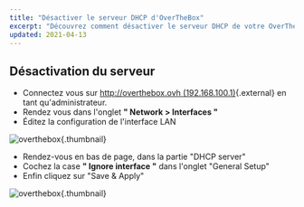 ```yaml
---
title: "Désactiver le serveur DHCP d'OverTheBox"
excerpt: "Découvrez comment désactiver le serveur DHCP de votre OverTheBox"
updated: 2021-04-13
---
```


## Désactivation du serveur

- Connectez vous sur [http://overthebox.ovh (192.168.100.1)](http://overthebox.ovh){.external} en tant qu'administrateur.
- Rendez vous dans l'onglet **" Network > Interfaces "**
- Éditez la configuration de l'interface LAN

![overthebox](images/4405.png){.thumbnail}

- Rendez-vous en bas de page, dans la partie "DHCP server"
- Cochez la case **" Ignore interface "** dans l'onglet "General Setup"
- Enfin cliquez sur "Save & Apply"

![overthebox](images/4406.png){.thumbnail}
